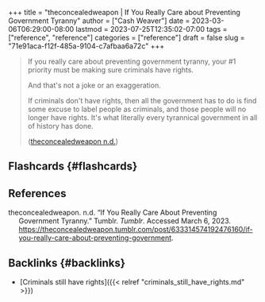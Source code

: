 +++
title = "theconcealedweapon | If You Really Care about Preventing Government Tyranny"
author = ["Cash Weaver"]
date = 2023-03-06T06:29:00-08:00
lastmod = 2023-07-25T12:35:02-07:00
tags = ["reference", "reference"]
categories = ["reference"]
draft = false
slug = "71e91aca-f12f-485a-9104-c7afbaa6a72c"
+++

> If you really care about preventing government tyranny, your #1 priority must be making sure criminals have rights.
>
> And that's not a joke or an exaggeration.
>
> If criminals don't have rights, then all the government has to do is find some excuse to label people as criminals, and those people will no longer have rights. It's what literally every tyrannical government in all of history has done.
>
> (<a href="#citeproc_bib_item_1">theconcealedweapon n.d.</a>)


## Flashcards {#flashcards}

## References

<style>.csl-entry{text-indent: -1.5em; margin-left: 1.5em;}</style><div class="csl-bib-body">
  <div class="csl-entry"><a id="citeproc_bib_item_1"></a>theconcealedweapon. n.d. “If You Really Care About Preventing Government Tyranny.” Tumblr. <i>Tumblr</i>. Accessed March 6, 2023. <a href="https://theconcealedweapon.tumblr.com/post/633314574192476160/if-you-really-care-about-preventing-government">https://theconcealedweapon.tumblr.com/post/633314574192476160/if-you-really-care-about-preventing-government</a>.</div>
</div>


## Backlinks {#backlinks}

-   [Criminals still have rights]({{< relref "criminals_still_have_rights.md" >}})
